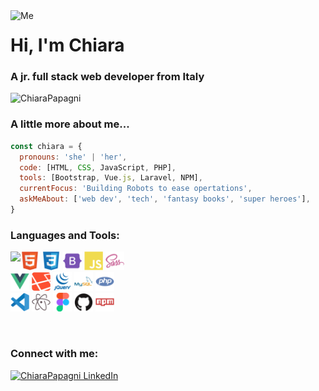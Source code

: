 <!-- Title -->
<img align="left" alt="Me" src="https://i.imgur.com/X3Xeh4F.png"/>
<h1>Hi, I'm Chiara</h1>
<h3>A jr. full stack web developer from Italy</h3>

<!-- Profile view -->
<img src="https://komarev.com/ghpvc/?username=ChiaraPapagni" alt="ChiaraPapagni" />

<!-- About -->
<h3>A little more about me...</h3>

```javascript
const chiara = {
  pronouns: 'she' | 'her',
  code: [HTML, CSS, JavaScript, PHP],
  tools: [Bootstrap, Vue.js, Laravel, NPM],
  currentFocus: 'Building Robots to ease opertations',
  askMeAbout: ['web dev', 'tech', 'fantasy books', 'super heroes'],
}
```

<!-- Languages and Tools -->
<h3>Languages and Tools:</h3>
<img align="left" src="https://github-readme-stats.vercel.app/api/top-langs/?username=ChiaraPapagni&layout=compact&hide_title=1&card_width=270"/>
<p align="left">
  <code><img title="HTML5" height="30" src="https://raw.githubusercontent.com/devicons/devicon/2ae2a900d2f041da66e950e4d48052658d850630/icons/html5/html5-original.svg"></code>
  <code><img title="CSS3" height="30" src="https://raw.githubusercontent.com/devicons/devicon/2ae2a900d2f041da66e950e4d48052658d850630/icons/css3/css3-original.svg"></code>
  <code><img title="Bootstrap" height="30" src="https://raw.githubusercontent.com/devicons/devicon/2ae2a900d2f041da66e950e4d48052658d850630/icons/bootstrap/bootstrap-plain.svg"></code>
  <code><img title="Javascript" height="30" src="https://raw.githubusercontent.com/devicons/devicon/2ae2a900d2f041da66e950e4d48052658d850630/icons/javascript/javascript-plain.svg"></code>
  <code><img title="SASS" height="30" src="https://raw.githubusercontent.com/devicons/devicon/2ae2a900d2f041da66e950e4d48052658d850630/icons/sass/sass-original.svg"></code> 
    <br>
  <code><img title="Vuejs" height="30" src="https://raw.githubusercontent.com/devicons/devicon/2ae2a900d2f041da66e950e4d48052658d850630/icons/vuejs/vuejs-original.svg"></code>
  <code><img title="Laravel" height="30" src="https://raw.githubusercontent.com/devicons/devicon/2ae2a900d2f041da66e950e4d48052658d850630/icons/laravel/laravel-plain.svg"></code>
  <code><img title="JQuery" height="30" src="https://raw.githubusercontent.com/devicons/devicon/2ae2a900d2f041da66e950e4d48052658d850630/icons/jquery/jquery-plain-wordmark.svg"></code>
  <code><img title="MySQL" height="30" src="https://raw.githubusercontent.com/devicons/devicon/2ae2a900d2f041da66e950e4d48052658d850630/icons/mysql/mysql-original-wordmark.svg"></code>
  <code><img title="PHP" height="30" src="https://raw.githubusercontent.com/devicons/devicon/2ae2a900d2f041da66e950e4d48052658d850630/icons/php/php-plain.svg"></code>
 <br>
  <code><img title="Visual Studio Code" height="30" src="https://raw.githubusercontent.com/devicons/devicon/2ae2a900d2f041da66e950e4d48052658d850630/icons/vscode/vscode-original.svg"></code>
  <code><img title="Atom" height="30" src="https://raw.githubusercontent.com/devicons/devicon/2ae2a900d2f041da66e950e4d48052658d850630/icons/atom/atom-original.svg"></code>
   <code><img title="Atom" height="30" src="https://raw.githubusercontent.com/devicons/devicon/2ae2a900d2f041da66e950e4d48052658d850630/icons/figma/figma-original.svg"></code>
  <code><img title="GitHub" height="30" src="https://raw.githubusercontent.com/devicons/devicon/2ae2a900d2f041da66e950e4d48052658d850630/icons/github/github-original.svg"></code>  
  <code><img title="npm" height="30" src="https://raw.githubusercontent.com/devicons/devicon/2ae2a900d2f041da66e950e4d48052658d850630/icons/npm/npm-original-wordmark.svg"></code>  
</p>
<br>
<!-- LinkedIn -->
<h3>Connect with me:</h3>
<a href="https://www.linkedin.com/in/chiara-papagni-2a4948b3/" target="blank"><img src="https://img.shields.io/badge/LinkedIn-0077B5?style=for-the-badge&logo=linkedin&logoColor=white" alt="ChiaraPapagni LinkedIn"/></a>
<!-- 
<a href="chiarapapagni-dev@gmail.com" target="blank">
<img src="https://img.shields.io/badge/Gmail-D14836?style=for-the-badge&logo=gmail&logoColor=white" alt="ChiaraPapagni Gmail"/>
</a>
<a href="" target="blank">
<img src="https://img.shields.io/badge/Spotify-1ED760?&style=for-the-badge&logo=spotify&logoColor=white" alt="ChiaraPapagni Spotify"/>
</a>
-->
